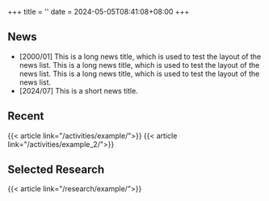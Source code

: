 +++
title = ''
date = 2024-05-05T08:41:08+08:00
+++

## News
- [2000/01] This is a long news title, which is used to test the layout of the news list. This is a long news title, which is used to test the layout of the news list. This is a long news title, which is used to test the layout of the news list.
- [2024/07] This is a short news title.

## Recent
{{< article link="/activities/example/">}}
{{< article link="/activities/example_2/">}}

## Selected Research
{{< article link="/research/example/">}}